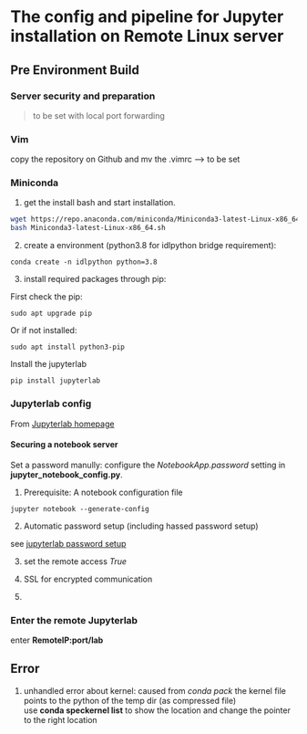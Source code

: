 # The config and pipeline for Jupyter installation on Remote Linux server #

## Pre Environment Build ##

### Server security and preparation ###

> to be set with local port forwarding

### Vim ###

copy the repository on Github and mv the .vimrc --> to be set

### Miniconda ###

1. get the install bash and start installation.

```bash
wget https://repo.anaconda.com/miniconda/Miniconda3-latest-Linux-x86_64.sh
bash Miniconda3-latest-Linux-x86_64.sh
```

2. create a environment (python3.8 for idlpython bridge requirement):

```conda
conda create -n idlpython python=3.8
```

3. install required packages through pip:

First check the pip:
```
sudo apt upgrade pip
```

Or if not installed:
```
sudo apt install python3-pip
```

Install the jupyterlab 
```
pip install jupyterlab
```

### Jupyterlab config ###

From [Jupyterlab homepage](https://jupyter-notebook.readthedocs.io/en/stable/public_server.html)

#### Securing a notebook server

Set a password manully: configure the *NotebookApp.password* setting in **jupyter_notebook_config.py**.

1. Prerequisite: A notebook configuration file

```
jupyter notebook --generate-config
```

2. Automatic password setup (including hassed password setup)

see [jupyterlab password setup](https://jupyter-notebook.readthedocs.io/en/stable/public_server.html#automatic-password-setup)

3. set the remote access *True*

4. SSL for encrypted communication

5. 

### Enter the remote Jupyterlab ###

enter **RemoteIP:port/lab**

## Error ##
1. unhandled error about kernel: caused from *conda pack* the kernel file points to the python of the temp dir (as compressed file)  
use **conda speckernel list** to show the location and change the pointer to the right location
